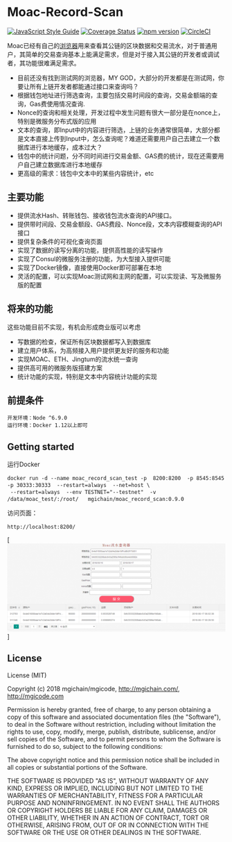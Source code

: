 # Moac-Record-Scan
[![JavaScript Style Guide](https://img.shields.io/badge/code%20style-standard-brightgreen.svg)](http://standardjs.com/)
[![Coverage Status](https://coveralls.io/repos/github/samstefan/consul-service-wrapper/badge.svg?branch=master)](https://coveralls.io/github/samstefan/consul-service-wrapper?branch=master)
[![npm version](https://badge.fury.io/js/consul-service-wrapper.svg)](https://badge.fury.io/js/consul-service-wrapper)
[![CircleCI](https://circleci.com/gh/samstefan/consul-service-wrapper.svg?style=svg)](https://circleci.com/gh/samstefan/consul-service-wrapper)

Moac已经有自己的<a href="http://explore.moac.io">浏览器</a>用来查看其公链的区块数据和交易流水，对于普通用户，其简单的交易查询基本上能满足需求，但是对于接入其公链的开发者或调试者，其功能很难满足需求。
 - 目前还没有找到测试网的浏览器，MY GOD，大部分的开发都是在测试网，你要让所有上链开发者都能通过接口来查询吗？
 - 根据钱包地址进行筛选查询，主要包括交易时间段的查询，交易金额端的查询，Gas费使用情况查询.
 - Nonce的查询和相关处理，开发过程中发生问题有很大一部分是在nonce上，特别是微服务分布式版的应用
 - 文本的查询，即Input中的内容进行筛选，上链的业务通常很简单，大部分都是文本直接上传到Input中，怎么查询呢？难道还需要用户自己去建立一个数据库进行本地缓存，成本过大？
 - 钱包中的统计问题，分不同时间进行交易金额、GAS费的统计，现在还需要用户自己建立数据库进行本地缓存
 - 更高级的需求：钱包中文本中的某些内容统计，etc

## 主要功能
- 提供流水Hash、转账钱包、接收钱包流水查询的API接口。
- 提供带时间段、交易金额段、GAS费段、Nonce段，文本内容模糊查询的API接口
- 提供复杂条件的可视化查询页面
- 实现了数据的读写分离的功能，提供高性能的读写操作
- 实现了Consul的微服务注册的功能，为大型接入提供可能
- 实现了Docker镜像，直接使用Docker即可部署在本地
- 灵活的配置，可以实现Moac测试网和主网的配置，可以实现读、写及微服务版的配置

## 将来的功能
这些功能目前不实现，有机会形成商业版可以考虑
- 写数据的检查，保证所有区块数据都写入到数据库
- 建立用户体系，为高频接入用户提供更友好的服务和功能
- 实现MOAC、ETH、Jingtum的流水统一查询
- 提供高可用的微服务版搭建方案
- 统计功能的实现，特别是文本中内容统计功能的实现

## 前提条件
```
开发环境：Node ^6.9.0 
运行环境：Docker 1.12以上即可
```

## Getting started
运行Docker
```
docker run -d --name moac_record_scan_test -p  8200:8200  -p 8545:8545  -p 30333:30333  --restart=always  --net=host \
 --restart=always  --env TESTNET="--testnet"  -v /data/moac_test/:/root/   mgichain/moac_record_scan:0.9.0

```
访问页面：
```
http://localhost:8200/
```
[![查看页面](./doc/pic/2018-06-18_105922.png)]


## License
License (MIT)

Copyright (c) 2018  mgichain/mgicode, http://mgichain.com/, http://mgicode.com

Permission is hereby granted, free of charge, to any person obtaining a copy of this software and associated documentation files (the "Software"), to deal in the Software without restriction, including without limitation the rights to use, copy, modify, merge, publish, distribute, sublicense, and/or sell copies of the Software, and to permit persons to whom the Software is furnished to do so, subject to the following conditions:

The above copyright notice and this permission notice shall be included in all copies or substantial portions of the Software.

THE SOFTWARE IS PROVIDED "AS IS", WITHOUT WARRANTY OF ANY KIND, EXPRESS OR IMPLIED, INCLUDING BUT NOT LIMITED TO THE WARRANTIES OF MERCHANTABILITY, FITNESS FOR A PARTICULAR PURPOSE AND NONINFRINGEMENT. IN NO EVENT SHALL THE AUTHORS OR COPYRIGHT HOLDERS BE LIABLE FOR ANY CLAIM, DAMAGES OR OTHER LIABILITY, WHETHER IN AN ACTION OF CONTRACT, TORT OR OTHERWISE, ARISING FROM, OUT OF OR IN CONNECTION WITH THE SOFTWARE OR THE USE OR OTHER DEALINGS IN THE SOFTWARE.

